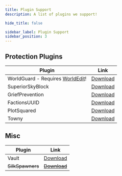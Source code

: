 ```yaml
---
title: Plugin Support
description: A list of plugins we support!

hide_title: false

sidebar_label: Plugin Support
sidebar_position: 3
---
```

## Protection Plugins
| Plugin                                                              | Link                                                                 |
|---------------------------------------------------------------------|----------------------------------------------------------------------|
| WorldGuard - Requires [WorldEdit](https://enginehub.org/worldedit)! | [Download](https://enginehub.org/worldguard)                         |
| SuperiorSkyBlock                                                    | [Download](https://bg-software.com/superiorskyblock/)                |
| GriefPrevention                                                     | [Download](https://www.spigotmc.org/resources/griefprevention.1884/) |
| FactionsUUID                                                        | [Download](https://www.spigotmc.org/resources/factionsuuid.1035/)    |
| PlotSquared                                                         | [Download](https://github.com/IntellectualSites/PlotSquared/)        |
| Towny                                                               | [Download](https://github.com/TownyAdvanced/Towny)                   |

## Misc
| Plugin           | Link                                                            |
|------------------|-----------------------------------------------------------------|
| Vault            | [Download](https://www.spigotmc.org/resources/vault.34315/)     |
| ~~SilkSpawners~~ | ~~[Download](https://dev.bukkit.org/projects/silkspawners)~~    |